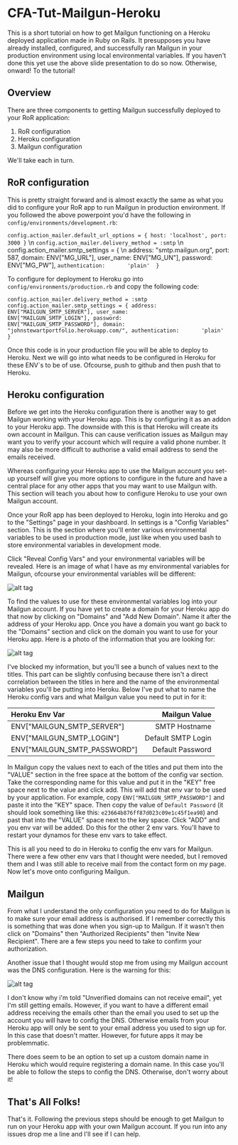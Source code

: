 # CFA-Tut-Mailgun-Heroku

This is a short tutorial on how to get Mailgun functioning on a Heroku deployed application made in Ruby on Rails. It presupposes you have already installed, configured, and successfully ran Mailgun in your production environment using local environmental variables. If you haven't done this yet use the above slide presentation to do so now. Otherwise, onward! To the tutorial!

## Overview

There are three components to getting Mailgun successfully deployed to your RoR application:

1. RoR configuration
2. Heroku configuration
3. Mailgun configuration

We'll take each in turn.

## RoR configuration

This is pretty straight forward and is almost exactly the same as what you did to configure your RoR app to run Mailgun in production environment. If you followed the above powerpoint you'd have the following in `config/environments/development.rb`:

 `config.action_mailer.default_url_options = { host: 'localhost', port: 3000 }`  \n
  `config.action_mailer.delivery_method = :smtp`  \n
  config.action_mailer.smtp_settings = {  \n
  address:              "smtp.mailgun.org",
  port:                     587,
  domain:               ENV["MG_URL"],
  user_name:            ENV["MG_UN"],
  password:             ENV["MG_PW"],
  `authentication:       'plain'  }`

To configure for deployment to Heroku go into `config/environments/production.rb` and copy the following code:

  `config.action_mailer.delivery_method = :smtp
  config.action_mailer.smtp_settings = {
    address:              ENV["MAILGUN_SMTP_SERVER"],
    user_name:            ENV["MAILGUN_SMTP_LOGIN"],
    password:             ENV["MAILGUN_SMTP_PASSWORD"],
    domain:               "johnstewartportfolio.herokuapp.com/",
    authentication:       'plain'  }`

Once this code is in your production file you will be able to deploy to Heroku. Next we will go into what needs to be configured in Heroku for these ENV\`s to be of use. Ofcourse, push to github and then push that to Heroku.

## Heroku configuration

Before we get into the Heroku configuration there is another way to get Mailgun working with your Heroku app. This is by configuring it as an addon to your Heroku app. The downside with this is that Heroku will create its own account in Mailgun. This can cause verification issues as Mailgun may want you to verify your account which will require a valid phone number. It may also be more difficult to authorise a valid email address to send the emails received.

Whereas configuring your Heroku app to use the Mailgun account you set-up yourself will give you more options to configure in the future and have a central place for any other apps that you may want to use Mailgun with. This section will teach you about how to configure Heroku to use your own Mailgun account.

Once your RoR app has been deployed to Heroku, login into Heroku and go to the "Settings" page in your dashboard. In settings is a "Config Variables" section. This is the section where you'll enter various environmental variables to be used in production mode, just like when you used bash to store environmental variables in development mode.

Click "Reveal Config Vars" and your environmental variables will be revealed. Here is an image of what I have as my environmental variables for Mailgun, ofcourse your environmental variables will be different:

![alt tag]()

To find the values to use for these environmental variables log into your Mailgun account. If you have yet to create a domain for your Heroku app do that now by clicking on "Domains" and "Add New Domain". Name it after the address of your Heroku app. Once you have a domain you want go back to the "Domains" section and click on the domain you want to use for your Heroku app. Here is a photo of the information that you are looking for:

![alt tag]()

I've blocked my information, but you'll see a bunch of values next to the titles. This part can be slightly confusing because there isn't a direct correlation between the titles in here and the name of the environmental variables you'll be putting into Heroku. Below I've put what to name the Heroku config vars and what Mailgun value you need to put in for it:

| Heroku Env Var | Mailgun Value |
| :------- | ----: |
|ENV["MAILGUN_SMTP_SERVER"] | SMTP Hostname|
|ENV["MAILGUN_SMTP_LOGIN"] | Default SMTP Login|
|ENV["MAILGUN_SMTP_PASSWORD"] |Default Password|

In Mailgun copy the values next to each of the titles and put them into the "VALUE" section in the free space at the bottom of the config var section. Take the corresponding name for this value and put it in the "KEY" free space next to the value and click add. This will add that env var to be used by your application. For example, copy `ENV["MAILGUN_SMTP_PASSWORD"]` and paste it into the "KEY" space. Then copy the value of `Default Password` (it should look something like this: `e23664b876ff87d023c09e1c45f1ea98`) and past that into the "VALUE" space next to the key space. Click "ADD" and you env var will be added. Do this for the other 2 env vars. You'll have to restart your dynamos for these env vars to take effect.

This is all you need to do in Heroku to config the env vars for Mailgun. There were a few other env vars that I thought were needed, but I removed them and I was still able to receive mail from the contact form on my page. Now let's move onto configuring Mailgun.

## Mailgun

From what I understand the only configuration you need to do for Mailgun is to make sure your email address is authorised. If I remember correctly this is something that was done when you sign-up to Mailgun. If it wasn't then click on "Domains" then "Authorized Recipients"  then "Invite New Recipient". There are a few steps you need to take to confirm your authorization.

Another issue that I thought would stop me from using my Mailgun account was the DNS configuration. Here is the warning for this:

![alt tag]()

I don't know why i'm told "Unverified domains can not receive email", yet I'm still getting emails. However, if you want to have a different email address receiving the emails other than the email you used to set up the account you will have to config the DNS. Otherwise emails from your Heroku app will only be sent to your email address you used to sign up for. In this case that doesn't matter. However, for future apps it may be problemmatic.

There does seem to be an option to set up a custom domain name in Heroku which would require registering a domain name. In this case you'll be able to follow the steps to config the DNS. Otherwise, don't worry about it!


## That's All Folks!

That's it. Following the previous steps should be enough to get Mailgun to run on your Heroku app with your own Mailgun account. If you run into any issues drop me a line and I'll see if I can help.
